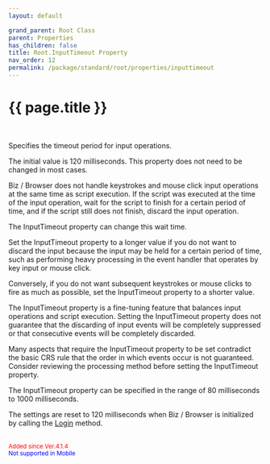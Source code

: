 ```yaml
---
layout: default

grand_parent: Root Class
parent: Properties
has_children: false
title: Root.InputTimeout Property
nav_order: 12
permalink: /package/standard/root/properties/inputtimeout
---
```

# {{ page.title }}
<br>

Specifies the timeout period for input operations.

The initial value is 120 milliseconds. This property does not need to be changed in most cases.

Biz / Browser does not handle keystrokes and mouse click input operations at the same time as script execution. If the script was executed at the time of the input operation, wait for the script to finish for a certain period of time, and if the script still does not finish, discard the input operation.

The InputTimeout property can change this wait time.

Set the InputTimeout property to a longer value if you do not want to discard the input because the input may be held for a certain period of time, such as performing heavy processing in the event handler that operates by key input or mouse click.

Conversely, if you do not want subsequent keystrokes or mouse clicks to fire as much as possible, set the InputTimeout property to a shorter value.

The InputTimeout property is a fine-tuning feature that balances input operations and script execution. Setting the InputTimeout property does not guarantee that the discarding of input events will be completely suppressed or that consecutive events will be completely discarded.

Many aspects that require the InputTimeout property to be set contradict the basic CRS rule that the order in which events occur is not guaranteed. Consider reviewing the processing method before setting the InputTimeout property.

The InputTimeout property can be specified in the range of 80 milliseconds to 1000 milliseconds.

The settings are reset to 120 milliseconds when Biz / Browser is initialized by calling the <a href="/package/standard/root/methods/login">Login</a> method.

<br><small><span style="color:red">Added since Ver.4.1.4</span></small>
<br><small><span style="color:blue">Not supported in Mobile</span></small>
